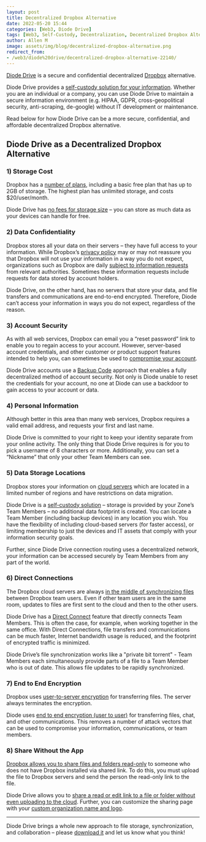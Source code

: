 ```yaml
---
layout: post
title: Decentralized Dropbox Alternative
date: 2022-05-20 15:44
categories: [Web3, Diode Drive]
tags: [Web3, Self-Custody, Decentralization, Decentralized Dropbox Alternative]
author: Allen M
image: assets/img/blog/decentralized-dropbox-alternative.png
redirect_from:
- /web3/diode%20drive/decentralized-dropbox-alternative-22140/
---
```


[Diode Drive](/solutions/app/) is a secure and confidential decentralized [Dropbox](https://dropbox.com) alternative.

Diode Drive provides a [self-custody solution for your information](/diode%20drive/self-custody-for-data-22032/). Whether you are an individual or a company, you can use Diode Drive to maintain a secure information environment (e.g. HIPAA, GDPR, cross-geopolitical security, anti-scraping, de-google) without IT development or maintenance.

Read below for how Diode Drive can be a more secure, confidential, and affordable decentralized Dropbox alternative.

## Diode Drive as a Decentralized Dropbox Alternative

### 1) Storage Cost

Dropbox has a [number of plans](https://dropbox.com/plans), including a basic free plan that has up to 2GB of storage. The highest plan has unlimited storage, and costs $20/user/month.

Diode Drive has [no fees for storage size](https://support.diode.io/article/vr156n18cf-is-diodedrive-unlimited-storage) – you can store as much data as your devices can handle for free.

### 2) Data Confidentiality

Dropbox stores all your data on their servers – they have full access to your information. While Dropbox’s [privacy policy](https://www.dropbox.com/privacy) may or may not reassure you that Dropbox will not use your information in a way you do not expect, organizations such as Dropbox are daily [subject to information requests](https://help.dropbox.com/accounts-billing/security/legal-requests) from relevant authorities. Sometimes these information requests include requests for data stored by account holders.

Diode Drive, on the other hand, has no servers that store your data, and file transfers and communications are end-to-end encrypted. Therefore, Diode can’t access your information in ways you do not expect, regardless of the reason.

### 3) Account Security

As with all web services, Dropbox can email you a “reset password” link to enable you to regain access to your account. However, server-based account credentials, and other customer or product support features intended to help you, can sometimes be used to [compromise your account](https://www.theguardian.com/technology/2016/aug/31/dropbox-hack-passwords-68m-data-breach).

Diode Drive accounts use a [Backup Code](https://support.diode.io/article/l7noragxyj-diode-drive-backup-codes) approach that enables a fully decentralized method of account security. Not only is Diode unable to reset the credentials for your account, no one at Diode can use a backdoor to gain access to your account or data.

### 4) Personal Information

Although better in this area than many web services, Dropbox requires a valid email address, and requests your first and last name. 

Diode Drive is committed to your right to keep your identity separate from your online activity. The only thing that Diode Drive requires is for you to pick a username of 8 characters or more. Additionally, you can set a “Nickname” that only your other Team Members can see.

### 5)	Data Storage Locations

Dropbox stores your information on [cloud servers](https://help.dropbox.com/accounts-billing/security/physical-location-data-storage) which are located in a limited number of regions and have restrictions on data migration.

Diode Drive is a [self-custody solution](/diode%20drive/self-custody-for-data-22032/) – storage is provided by your Zone’s Team Members – no additional data footprint is created. You can locate a Team Member (including backup devices) in any location you wish. You have the flexibility of including cloud-based servers (for faster access), or limiting membership to just the devices and IT assets that comply with your information security goals. 

Further, since Diode Drive connection routing uses a decentralized network, your information can be accessed securely by Team Members from any part of the world.

### 6)	Direct Connections

The Dropbox cloud servers are always [in the middle of synchronizing files](https://help.dropbox.com/installs-integrations/sync-uploads/sync-overview) between Dropbox team users. Even if other team users are in the same room, updates to files are first sent to the cloud and then to the other users.

Diode Drive has a [Direct Connect](/diodedrive/diodedriveupdate-directconnect-22033/) feature that directly connects Team Members. This is often the case, for example, when working together in the same office. With Direct Connections, file transfers and communications can be much faster, Internet bandwidth usage is reduced, and the footprint of encrypted traffic is minimized.

Diode Drive’s file synchronization works like a "private bit torrent" - Team Members each simultaneously provide parts of a file to a Team Member who is out of date. This allows file updates to be rapidly synchronized. 

### 7)	End to End Encryption

Dropbox uses [user-to-server encryption](https://www.dropboxforum.com/t5/Dropbox-files-folders/end-to-end-encryption/td-p/325994) for transferring files. The server always terminates the encryption. 

Diode uses [end to end encryption (user to user)](https://support.diode.io/article/pvmzyqlesq-how-it-works) for transferring files, chat, and other communications. This removes a number of attack vectors that can be used to compromise your information, communications, or team members.

### 8)	Share Without the App

[Dropbox allows you to share files and folders read-only](https://help.dropbox.com/files-folders/share/view-only-access) to someone who does not have Dropbox installed via shared link. To do this, you must upload the file to Dropbox servers and send the person the read-only link to the file.

Diode Drive allows you to [share a read or edit link to a file or folder without even uploading to the cloud](/diode%20drive/Share-Files-Without-Uploading-21077/). Further, you can customize the sharing page with your [custom organization name and logo](https://support.diode.io/article/ssnzo09rzv-share-page-information). 

---

Diode Drive brings a whole new approach to file storage, synchronization, and collaboration – please [download it](/download/) and let us know what you think!
